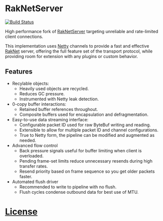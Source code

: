 # RakNetServer
[![Build Status](https://travis-ci.org/yesdog/RakNetServer.svg?branch=master)](https://travis-ci.org/yesdog/RakNetServer)

High performance fork of [RakNetServer](https://github.com/Shevchik/RakNetServer) 
targeting unreliable and rate-limited client connections.

This implementation uses [Netty](https://github.com/netty/netty) 
channels to provide a fast and effective [RakNet](http://www.raknet.net) server, 
offering the full feature set of the transport protocol, while providing
room for extension with any plugins or custom behavior. 

## Features
* Recylable objects:
  * Heavily used objects are recycled.
  * Reduces GC pressure.
  * Instrumented with Netty leak detection.
* 0-copy buffer interactions:
  * Retained buffer references throughout.
  * Composite buffers used for encapsulation and defragmentation. 
* Easy-to-use data streaming interface:
  * Configurable packet ID used for raw ByteBuf writing and reading.
  * Extensible to allow for multiple packet ID and channel configurations.
  * True to Netty form, the pipeline can be modified and augmented as needed.
* Advanced flow control
  * Back pressure signals useful for buffer limiting when client is overloaded. 
  * Pending frame-set limits reduce unnecessary resends during high transfer rates.
  * Resend priority based on frame sequence so you get older packets faster.
* Automated flush driver
  * Recommended to write to pipeline with no flush. 
  * Flush cycles condense outbound data for best use of MTU.

# [License](./LICENSE)

